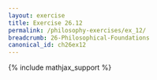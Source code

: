 ```yaml
---
layout: exercise
title: Exercise 26.12
permalink: /philosophy-exercises/ex_12/
breadcrumb: 26-Philosophical-Foundations
canonical_id: ch26ex12
---
```


{% include mathjax_support %}
